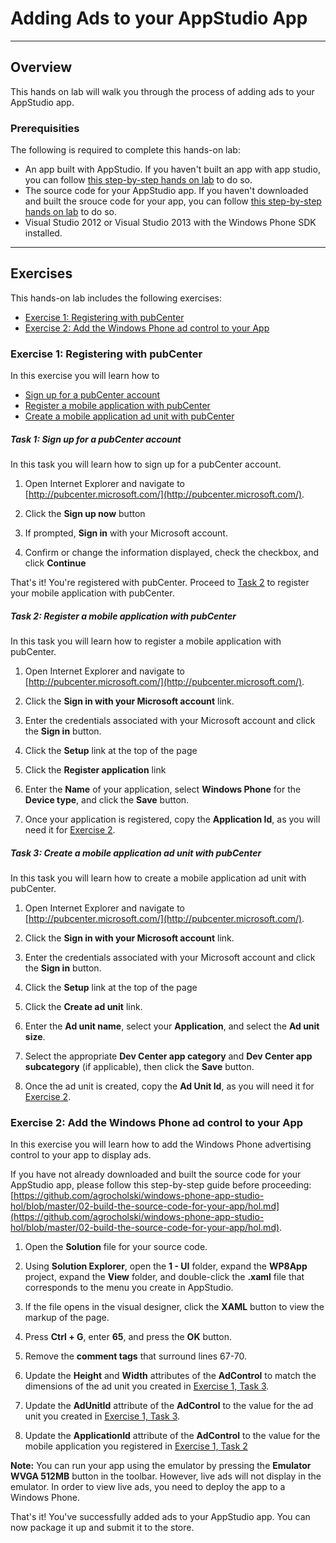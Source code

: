 <a name="Title"></a>
# Adding Ads to your AppStudio App #

---
<a name="Overview"></a>
## Overview ##

This hands on lab will walk you through the process of adding ads to your AppStudio app.

<a name="Prerequisites"></a>
### Prerequisities ###

The following is required to complete this hands-on lab:
- An app built with AppStudio. If you haven't built an app with app studio, you can follow [this step-by-step hands on lab](https://github.com/agrocholski/windows-phone-app-studio-hol/blob/master/01-build-your-first-app/hol.md) to do so.
- The source code for your AppStudio app. If you haven't downloaded and built the srouce code for your app, you can follow [this step-by-step hands on lab](https://github.com/agrocholski/windows-phone-app-studio-hol/blob/master/02-build-the-source-code-for-your-app/hol.md) to do so.
- Visual Studio 2012 or Visual Studio 2013 with the Windows Phone SDK installed.

---
<a name="Exercises"></a>
## Exercises ##

This hands-on lab includes the following exercises:
- [Exercise 1: Registering with pubCenter](#Exercise1)
- [Exercise 2: Add the Windows Phone ad control to your App](#Exercise2)

<a name="Exercise1"></a>
### Exercise 1: Registering with pubCenter ###

In this exercise you will learn how to
- [Sign up for a pubCenter account](#Ex1Task1)
- [Register a mobile application with pubCenter](#Ex1Task2)
- [Create a mobile application ad unit with pubCenter](#Ex1Task3)

<a name="Ex1Task1"></a>
##### Task 1: Sign up for a pubCenter account ####

In this task you will learn how to sign up for a pubCenter account.

1. Open Internet Explorer and navigate to [http://pubcenter.microsoft.com/](http://pubcenter.microsoft.com/).

1. Click the **Sign up now** button

1. If prompted, **Sign in** with your Microsoft account.

1. Confirm or change the information displayed, check the checkbox, and click **Continue**

That's it! You're registered with pubCenter. Proceed to [Task 2](#Ex1Task2) to register your mobile application with pubCenter.

<a name="Ex1Task2"></a>
##### Task 2: Register a mobile application with pubCenter ####

In this task you will learn how to register a mobile application with pubCenter.

1. Open Internet Explorer and navigate to [http://pubcenter.microsoft.com/](http://pubcenter.microsoft.com/).

1. Click the **Sign in with your Microsoft account** link.

1. Enter the credentials associated with your Microsoft account and click the **Sign in** button.

1. Click the **Setup** link at the top of the page

1. Click the **Register application** link

1. Enter the **Name** of your application, select **Windows Phone** for the **Device type**, and click the **Save** button.

1. Once your application is registered, copy the **Application Id**, as you will need it for [Exercise 2](#Exercise2).

<a name="Ex1Task3"></a>
##### Task 3: Create a mobile application ad unit with pubCenter ####

In this task you will learn how to create a mobile application ad unit with pubCenter.

1. Open Internet Explorer and navigate to [http://pubcenter.microsoft.com/](http://pubcenter.microsoft.com/).

1. Click the **Sign in with your Microsoft account** link.

1. Enter the credentials associated with your Microsoft account and click the **Sign in** button.

1. Click the **Setup** link at the top of the page

1. Click the **Create ad unit** link.

1. Enter the **Ad unit name**, select your **Application**, and select the **Ad unit size**.

1. Select the appropriate **Dev Center app category** and **Dev Center app subcategory** (if applicable), then click the **Save** button.

1. Once the ad unit is created, copy the **Ad Unit Id**, as you will need it for [Exercise 2](#Exercise2).

<a name="Exercise2"></a>
### Exercise 2: Add the Windows Phone ad control to your App ###

In this exercise you will learn how to add the Windows Phone advertising control to your app to display ads.

If you have not already downloaded and built the source code for your AppStudio app, please follow this step-by-step guide before proceeding: [https://github.com/agrocholski/windows-phone-app-studio-hol/blob/master/02-build-the-source-code-for-your-app/hol.md](https://github.com/agrocholski/windows-phone-app-studio-hol/blob/master/02-build-the-source-code-for-your-app/hol.md).

1. Open the **Solution** file for your source code.

1. Using **Solution Explorer**, open the **1 - UI** folder, expand the **WP8App** project, expand the **View** folder, and double-click the **.xaml** file that corresponds to the menu you create in AppStudio.

1. If the file opens in the visual designer, click the **XAML** button to view the markup of the page.

1. Press **Ctrl + G**, enter **65**, and press the **OK** button.

1. Remove the **comment tags** that surround lines 67-70.

1. Update the **Height** and **Width** attributes of the **AdControl** to match the dimensions of the ad unit you created in [Exercise 1, Task 3](#Ex1Task3).

1. Update the **AdUnitId** attribute of the **AdControl** to the value for the ad unit you created in [Exercise 1, Task 3](#Ex1Task3).

1. Update the **ApplicationId** attribute of the **AdControl** to the value for the mobile application you registered in [Exercise 1, Task 2](#Ex1Task2)

**Note:** You can run your app using the emulator by pressing the **Emulator WVGA 512MB** button in the toolbar. However, live ads will not display in the emulator. In order to view live ads, you need to deploy the app to a Windows Phone.

That's it! You've successfully added ads to your AppStudio app. You can now package it up and submit it to the store.